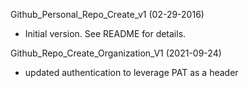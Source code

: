 Github_Personal_Repo_Create_v1 (02-29-2016)
* Initial version.  See README for details.

Github_Repo_Create_Organization_V1 (2021-09-24)
* updated authentication to leverage PAT as a header